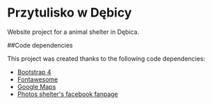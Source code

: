 # Przytulisko w Dębicy

Website project for a animal shelter in Dębica. 

##Code dependencies

This project was created thanks to the following code dependencies:
* [Bootstrap 4](https://getbootstrap.com/)
* [Fontawesome](https://fontawesome.com/?from=io)
* [Google Maps](https://www.google.pl/maps)
* [Photos shelter's facebook fanpage](https://bit.ly/2SSCUf2)